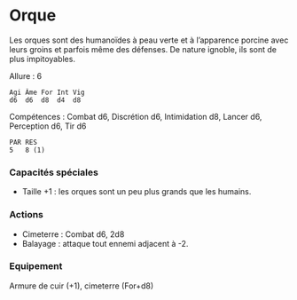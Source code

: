 
# Orque
Les orques sont des humanoïdes à peau verte et à l’apparence porcine avec leurs groins et parfois même des défenses. De nature ignoble, ils sont de plus impitoyables.

Allure : 6

	Agi	Âme	For	Int	Vig
	d6	d6	d8	d4	d8

Compétences : Combat d6, Discrétion d6, Intimidation d8, Lancer d6, Perception d6, Tir d6

	PAR	RES
	5	8 (1)

### Capacités spéciales
- Taille +1 : les orques sont un peu plus grands que les humains.

### Actions
- Cimeterre	: Combat d6, 2d8
- Balayage : attaque tout ennemi adjacent à -2.
### Equipement
Armure de cuir (+1), cimeterre (For+d8)

